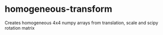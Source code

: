 # homogeneous-transform
Creates homogeneous 4x4 numpy arrays from translation, scale and scipy rotation matrix
